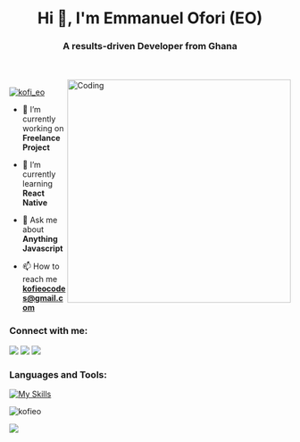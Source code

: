 

<h1 align="center">Hi 👋, I'm Emmanuel Ofori (EO) </h1>
<h3 align="center">A results-driven Developer from Ghana</h3>
</br> 
</br>

<img align="right" alt="Coding" width="400" src="https://cdn.dribbble.com/users/1292677/screenshots/6139167/media/fcf7fd0c619bb87706533079240915f3.gif">

<p align="left"> <a href="https://twitter.com/kofi_eo" target="blank"><img src="https://img.shields.io/twitter/follow/kofi_eo?logo=twitter&style=for-the-badge" alt="kofi_eo" /></a> </p>

- 🔭 I’m currently working on **Freelance Project**

- 🌱 I’m currently learning **React Native**

- 💬 Ask me about **Anything Javascript**

- 📫 How to reach me **kofieocodes@gmail.com**



<h3 align="left">Connect with me:</h3>

[<img src="https://img.shields.io/badge/LinkedIn-%230077B5.svg?&style=for-the-badge&logo=linkedin&logoColor=white" />](https://www.linkedin.com/in/emmanuel-ofori-a2ab75238/)
[<img src = "https://img.shields.io/badge/Twitter-%2320A1F1.svg?&style=for-the-badge&logo=twitter&logoColor=white">](https://twitter.com/kofi_eo)
[<img src = "https://img.shields.io/badge/Instagram-%181717.svg?&style=for-the-badge&logo=instagram&logoColor=white&color=E4405F">](https://www.instagram.com/kofi.eo/)



<h3 align="left">Languages and Tools:</h3>

[![My Skills](https://skills.thijs.gg/icons?i=js,react,nextjs,nodejs,graphql,mongodb,firebase,express,tailwind,git,figma,jest,vscode)](https://skills.thijs.gg)






<p><img align="center" src="https://github-readme-streak-stats.herokuapp.com/?user=kofi-eo&&theme=tokyonight" alt="kofieo" /></p>
<p><img src="https://kofieo-stats.vercel.app/api/top-langs?username=Kofi-eo&layout=compact&theme=tokyonight"/></p>


